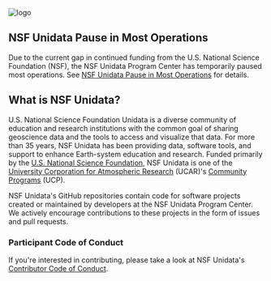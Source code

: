![logo](https://www.unidata.ucar.edu/images/logos/NSF-Unidata_lockup_horizontal_2024.png)

## NSF Unidata Pause in Most Operations

Due to the current gap in continued funding from the U.S. National Science Foundation (NSF), the NSF Unidata Program Center has temporarily paused most operations. See [NSF Unidata Pause in Most Operations](https://www.unidata.ucar.edu/blogs/news/entry/nsf-unidata-pause-in-most) for details.

## What is NSF Unidata?

U.S. National Science Foundation Unidata is a diverse community of education and research institutions with the common goal 
of sharing geoscience data and the tools to access and visualize that data. For more than 35 years, 
NSF Unidata has been providing data, software tools, and support to enhance Earth-system education 
and research. Funded primarily by the [U.S. National Science Foundation](http://nsf.gov/), NSF Unidata is one of 
the [University Corporation for Atmospheric Research](https://www2.ucar.edu/) (UCAR)'s 
[Community Programs](https://www.ucar.edu/ucp) (UCP). 

NSF Unidata's GitHub repositories contain code for software projects created or maintained by
developers at the NSF Unidata Program Center. We actively encourage contributions to these projects
in the form of issues and pull requests.

### Participant Code of Conduct
If you're interested in contributing, please take a look at NSF Unidata's
[Contributor Code of Conduct](https://github.com/Unidata/.github/blob/main/CODE_OF_CONDUCT.md).
